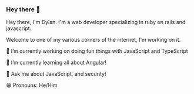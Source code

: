 ### Hey there 👋
Hey there, I'm Dylan. I'm a web developer specializing in ruby on rails and javascript.

Welcome to one of my various corners of the internet, I'm working on it. 

🔭 I’m currently working on doing fun things with JavaScript and TypeScript

🌱 I’m currently learning all about Angular!

💬 Ask me about JavaScript, and security!

😄 Pronouns: He/Him

<!--
**its-dgreen/its-dgreen** is a ✨ _special_ ✨ repository because its `README.md` (this file) appears on your GitHub profile.

Here are some ideas to get you started:

- 🔭 I’m currently working on ...
- 🌱 I’m currently learning ...
- 👯 I’m looking to collaborate on ...
- 🤔 I’m looking for help with ...
- 💬 Ask me about ...
- 📫 How to reach me: ...
- 😄 Pronouns: ...
- ⚡ Fun fact: ...
-->
